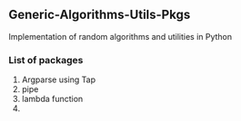 ## Generic-Algorithms-Utils-Pkgs

Implementation of random algorithms and utilities in Python

### List of packages
1. Argparse using Tap
2. pipe 
3. lambda function
4.  

